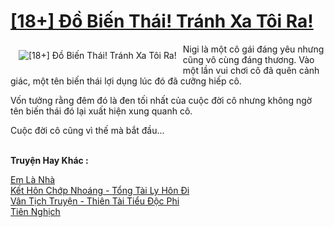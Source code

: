 <a href="https://utruyen.com/18-do-bien-thai-tranh-xa-toi-ra/17138/" title="[18+] Đồ Biến Thái! Tránh Xa Tôi Ra!"><h1>[18+] Đồ Biến Thái! Tránh Xa Tôi Ra!</h1></a><div style="display:table"><img align="right" style="float: left; padding: 10px;" src="https://utruyen.com/images/story/200x260/18-do-bien-thai-tranh-xa-toi-ra.jpg" alt="[18+] Đồ Biến Thái! Tránh Xa Tôi Ra!">Nigi là một cô gái đáng yêu nhưng cũng vô cùng đáng thương. Vào một lần vui chơi cô đã quên cảnh giác, một tên biến thái lợi dụng lúc đó đã cưỡng hiếp cô.<p></p>Vốn tưởng rằng đêm đó là đen tối nhất của cuộc đời cô nhưng không ngờ tên biến thái đó lại xuất hiện xung quanh cô. <p></p>Cuộc đời cô cũng vì thế mà bắt đầu...</div><p><br><b>Truyện Hay Khác :</b></p><a href="https://utruyen.com/em-la-nha/12165/" alt="Em Là Nhà">Em Là Nhà</a><br/><a href="https://github.com/quanluxury/truyenhot/tree/master/truyenhay/19247/" alt="Kết Hôn Chớp Nhoáng - Tổng Tài Ly Hôn Đi">Kết Hôn Chớp Nhoáng - Tổng Tài Ly Hôn Đi</a><br/><a href="https://github.com/quanluxury/truyenhot/tree/master/truyenhay/16320/" alt="Vân Tịch Truyện - Thiên Tài Tiểu Độc Phi">Vân Tịch Truyện - Thiên Tài Tiểu Độc Phi</a><br/><a href="https://truyenhot2019.blogspot.com/2019/12/tien-nghich.html" alt="Tiên Nghịch">Tiên Nghịch</a><br/>